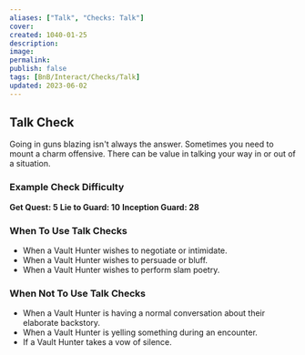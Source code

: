 ```yaml
---
aliases: ["Talk", "Checks: Talk"]
cover: 
created: 1040-01-25
description: 
image: 
permalink: 
publish: false
tags: [BnB/Interact/Checks/Talk]
updated: 2023-06-02
---
```


## Talk Check

Going in guns blazing isn't always the answer. Sometimes you need to mount a charm offensive. There can be value in talking your way in or out of a situation.

### Example Check Difficulty

**Get Quest: 5**
**Lie to Guard: 10**
**Inception Guard: 28**

### When To Use Talk Checks

- When a Vault Hunter wishes to negotiate or intimidate. 
- When a Vault Hunter wishes to persuade or bluff.  
- When a Vault Hunter wishes to perform slam poetry.

### When Not To Use Talk Checks

- When a Vault Hunter is having a normal conversation about their elaborate backstory.
- When a Vault Hunter is yelling something during an encounter.
- If a Vault Hunter takes a vow of silence.
